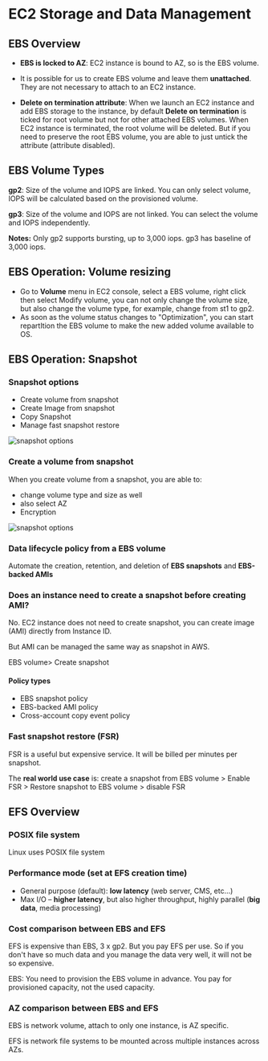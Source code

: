 # EC2 Storage and Data Management

## EBS Overview

* **EBS is locked to AZ**: EC2 instance is bound to AZ, so is the EBS volume. 

* It is possible for us to create EBS volume and leave them **unattached**. They are not necessary to attach to an EC2 instance. 

* **Delete on termination attribute**: When we launch an EC2 instance and add EBS storage to the instance, by default **Delete on termination** is ticked for root volume but not for other attached EBS volumes. When EC2 instance is terminated, the root volume will be deleted. But if you need to preserve the root EBS volume, you are able to just untick the attribute (attribute disabled). 

## EBS Volume Types

**gp2**: Size of the volume and IOPS are linked. You can only select volume, IOPS will be calculated based on the provisioned volume. 

**gp3**: Size of the volume and IOPS are not linked. You can select the volume and IOPS independently. 

**Notes:**
Only gp2 supports bursting, up to 3,000 iops. gp3 has baseline of 3,000 iops.



 ## EBS Operation: Volume resizing

* Go to **Volume** menu in EC2 console, select a EBS volume, right click then select Modify volume, you can not only change the volume size, but also change the volume type, for example, change from st1 to gp2. 
* As soon as the volume status changes to "Optimization", you can start repartItion the EBS volume to make the new added volume available to OS.

## EBS Operation: Snapshot

### Snapshot options

* Create volume from snapshot
* Create Image from snapshot
* Copy Snapshot
* Manage fast snapshot restore

![snapshot options](/EBS_EFS_images/snapshot.png)

### Create a volume from snapshot

When you create volume from a snapshot, you are able to: 

* change volume type and size as well
* also select AZ 
* Encryption

![snapshot options](/EBS_EFS_images/snapshot_create_volume.png)

### Data lifecycle policy from a EBS volume

Automate the creation, retention, and deletion of **EBS snapshots** and **EBS-backed AMIs**

### Does an instance need to create a snapshot before creating AMI?

No. EC2 instance does not need to create snapshot, you can create image (AMI) directly from Instance ID. 

But AMI can be managed the same way as snapshot in AWS.

EBS volume> Create snapshot

#### Policy types

* EBS snapshot policy
* EBS-backed AMI policy
* Cross-account copy event policy

### Fast snapshot restore (FSR)

FSR is a useful but expensive service. It will be billed per minutes per snapshot. 

The **real world use case** is: create a snapshot from EBS volume > Enable FSR > Restore snapshot to EBS volume > disable FSR

## EFS Overview

### POSIX file system 

Linux uses POSIX file system 

### Performance mode (set at EFS creation time)
* General purpose (default): **low latency** (web server, CMS, etc…)
* Max I/O – **higher latency**, but also higher throughput, highly parallel (**big data**, media processing)

### Cost comparison between EBS and EFS

EFS is expensive than EBS, 3 x gp2. But you pay EFS per use. So if you don't have so much data and you manage the data very well, it will not be so expensive.

EBS: You need to provision the EBS volume in advance. You pay for provisioned capacity, not the used capacity. 

### AZ comparison between EBS and EFS

EBS is network volume, attach to only one instance,  is AZ specific.

EFS is network file systems to be mounted across multiple instances across AZs.

